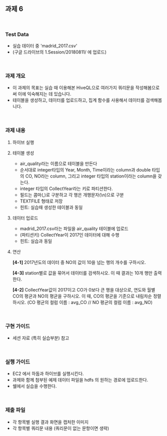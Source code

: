 ## 과제 6
<br>

### Test Data
  - 실습 데이터 중 'madrid_2017.csv'
  - (구글 드라이브의 1.Session/20180811/ 에 업로드)
<br>

### 과제 개요
  - 이 과제의 목표는 실습 때 이용해본 HiveQL으로 여러가지 쿼리문을 작성해봄으로써 이에 익숙해지는 데 있습니다.
  - 테이블을 생성하고, 데이터를 업로드하고, 집계 함수를 사용해서 데이터를 검색해봅니다.
<br>
   
### 과제 내용
1. 하이브 실행

2. 테이블 생성
    - air_quality라는 이름으로 테이블을 만든다
    - 순서대로 integer타입의 Year, Month, Time이라는 column과 double 타입의 CO, NO라는 column, 그리고 integer 타입의 station이라는 column을 갖는다.
    - integer 타입의 CollectYear라는 키로 파티션한다.
    - 필드는 콤마(,)로 구분하고 각 행은 개행문자(\n)으로 구분
    - TEXTFILE 형태로 저장
    - 힌트: 실습때 생성한 테이블과 동일

3. 데이터 업로드
    - madrid_2017.csv라는 파일을 air_quality 테이블에 업로드
    - (파티션키) CollectYear이 2017인 데이터에 대해 수행
    - 힌트: 실습과 동일

4. 연산
    
    **[4-1]** 2017년도의 데이터 중 NO의 값이 10을 넘는 행의 개수를 구하시오.
    
    **[4-3]** station별로 값을 묶어서 데이터를 검색하시오. 이 때 결과는 10개 행만 출력한다.

    **[4-2]** CollectYear값이 2017이고 CO가 0보다 큰 행을 대상으로, 연도와 월별 CO의 평균과 NO의 평균을 구하시오. 
    이 때, CO의 평균을 기준으로 내림차순 정렬하시오.
    (CO 평균의 컬럼 이름 : avg_CO // NO 평균의 컬럼 이름 : avg_NO)
    
    
<br>

### 구현 가이드
  - 세션 자료 (특히 실습부분) 참고
<br>

### 실행 가이드
  - EC2 에서 하둡과 하이브를 실행시킨다.
  - 과제와 함께 첨부된 예제 데이터 파일을 hdfs 의 원하는 경로에 업로드한다.
  - 쉘에서 실습을 수행한다.    
<br>

### 제출 파일
  - 각 항목별 실행 결과 화면을 캡처한 이미지
  - 각 항목별 쿼리문 내용 (쿼리문이 없는 문항이면 생략)

